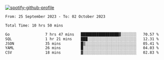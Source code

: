 [![spotify-github-profile](https://spotify-github-profile.vercel.app/api/view?uid=313pysyt3uxkjdidtiuvzf7nrnnu&cover_image=true&theme=natemoo-re&show_offline=false&background_color=121212&interchange=false&bar_color=53b14f&bar_color_cover=false)](https://spotify-github-profile.vercel.app/api/view?uid=313pysyt3uxkjdidtiuvzf7nrnnu&redirect=true)

<!--START_SECTION:waka-->

```txt
From: 25 September 2023 - To: 02 October 2023

Total Time: 10 hrs 50 mins

Go                7 hrs 47 mins   █████████████████▓░░░░░░░   70.57 %
SQL               1 hr 21 mins    ███░░░░░░░░░░░░░░░░░░░░░░   12.31 %
JSON              35 mins         █▒░░░░░░░░░░░░░░░░░░░░░░░   05.41 %
YAML              26 mins         █░░░░░░░░░░░░░░░░░░░░░░░░   04.03 %
CSV               18 mins         ▓░░░░░░░░░░░░░░░░░░░░░░░░   02.83 %
```

<!--END_SECTION:waka-->